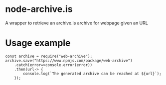 # node-archive.is
A wrapper to retrieve an archive.is archive for webpage given an URL

# Usage example

````
const archive = require("web-archive");
archive.save("https://www.npmjs.com/package/web-archive")
    .catch(error=>console.error(error))
    .then(url-> {
        console.log(`The generated archive can be reached at ${url}`);
    });
````
